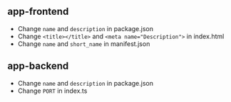 ## app-frontend

- Change `name` and `description` in package.json
- Change `<title></title>` and `<meta name="Description">` in index.html
- Change `name` and `short_name` in manifest.json

## app-backend

- Change `name` and `description` in package.json
- Change `PORT` in index.ts
